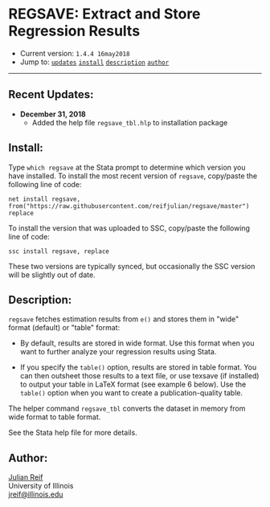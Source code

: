 # REGSAVE: Extract and Store Regression Results

- Current version: `1.4.4 16may2018`
- Jump to: [`updates`](#recent-updates) [`install`](#install) [`description`](#description) [`author`](#author)

-----------

## Recent Updates:

* **December 31, 2018**
  - Added the help file `regsave_tbl.hlp` to installation package

## Install:

Type `which regsave` at the Stata prompt to determine which version you have installed. To install the most recent version of `regsave`, copy/paste the following line of code:

```
net install regsave, from("https://raw.githubusercontent.com/reifjulian/regsave/master") replace
```

To install the version that was uploaded to SSC, copy/paste the following line of code:
```
ssc install regsave, replace
```

These two versions are typically synced, but occasionally the SSC version will be slightly out of date.

## Description: 

`regsave` fetches estimation results from `e()` and stores them in "wide" format (default) or "table" format:

- By default, results are stored in wide format. Use this format when you want to further analyze your regression results using Stata.

- If you specify the `table()` option, results are stored in table format.  You can then outsheet those results to a text file, or use texsave (if installed) to output your table in LaTeX format (see example 6 below). Use the `table()` option when you want to create a publication-quality table.

The helper command `regsave_tbl` converts the dataset in memory from wide format to table format.

See the Stata help file for more details.

## Author:

[Julian Reif](http://www.julianreif.com)
<br>University of Illinois
<br>jreif@illinois.edu
